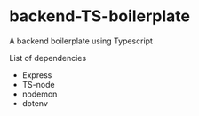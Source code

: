 # backend-TS-boilerplate

A backend boilerplate using Typescript

List of dependencies

- Express
- TS-node
- nodemon
- dotenv

